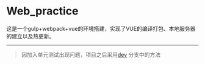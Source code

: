 # Web_practice
这是一个gulp+webpack+vue的环境搭建，实现了VUE的编译打包、本地服务器的建立以及热更新。
***
>因加入单元测试出现问题，项目之后采用[dev](https://github.com/wangpy1489/Web_practice/tree/dev) 分支中的方法

